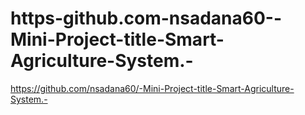 # https-github.com-nsadana60--Mini-Project-title-Smart-Agriculture-System.-
https://github.com/nsadana60/-Mini-Project-title-Smart-Agriculture-System.-
